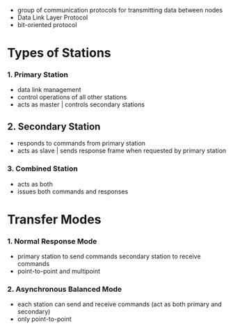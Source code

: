- group of communication protocols for transmitting data between nodes
- Data Link Layer Protocol
- bit-oriented protocol

# Types of Stations

### 1. Primary Station
- data link management
- control operations of all other stations 
- acts as master | controls secondary stations

## 2. Secondary Station
- responds to commands from primary station
- acts as slave | sends response frame when requested by primary station

### 3. Combined Station
- acts as both 
- issues both commands and responses

# Transfer Modes

### 1. Normal Response Mode
- primary station to send commands
  secondary station to receive commands
- point-to-point and multipoint

### 2. Asynchronous Balanced Mode
- each station can send and receive commands (act as both primary and secondary)
- only point-to-point
